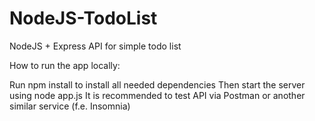 # NodeJS-TodoList
NodeJS + Express API for simple todo list

How to run the app locally:

Run npm install to install all needed dependencies
Then start the server using node app.js
It is recommended to test API via Postman or another similar service (f.e. Insomnia)